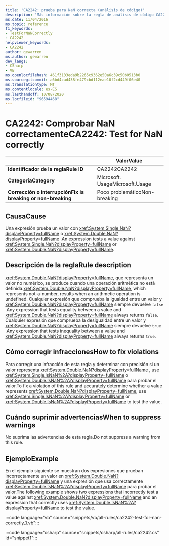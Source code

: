 ```yaml
---
title: 'CA2242: prueba para NaN correcta (análisis de código)'
description: 'Más información sobre la regla de análisis de código CA2242: prueba para NaN correcta'
ms.date: 11/04/2016
ms.topic: reference
f1_keywords:
- TestForNaNCorrectly
- CA2242
helpviewer_keywords:
- CA2242
author: gewarren
ms.author: gewarren
dev_langs:
- CSharp
- VB
ms.openlocfilehash: 461f3133eda9b2265c9362e50a6c39c50b0513b0
ms.sourcegitcommit: a6bd4cad438fe479cbd112eae10f2cd449f06e40
ms.translationtype: MT
ms.contentlocale: es-ES
ms.lasthandoff: 10/08/2020
ms.locfileid: "96594468"
---
```

# <a name="ca2242-test-for-nan-correctly"></a><span data-ttu-id="e5ff9-103">CA2242: Comprobar NaN correctamente</span><span class="sxs-lookup"><span data-stu-id="e5ff9-103">CA2242: Test for NaN correctly</span></span>

| | <span data-ttu-id="e5ff9-104">Valor</span><span class="sxs-lookup"><span data-stu-id="e5ff9-104">Value</span></span> |
|-|-|
| <span data-ttu-id="e5ff9-105">**Identificador de la regla**</span><span class="sxs-lookup"><span data-stu-id="e5ff9-105">**Rule ID**</span></span> |<span data-ttu-id="e5ff9-106">CA2242</span><span class="sxs-lookup"><span data-stu-id="e5ff9-106">CA2242</span></span>|
| <span data-ttu-id="e5ff9-107">**Categoría**</span><span class="sxs-lookup"><span data-stu-id="e5ff9-107">**Category**</span></span> |<span data-ttu-id="e5ff9-108">Microsoft. Usage</span><span class="sxs-lookup"><span data-stu-id="e5ff9-108">Microsoft.Usage</span></span>|
| <span data-ttu-id="e5ff9-109">**Corrección o interrupción**</span><span class="sxs-lookup"><span data-stu-id="e5ff9-109">**Fix is breaking or non-breaking**</span></span> |<span data-ttu-id="e5ff9-110">Poco problemático</span><span class="sxs-lookup"><span data-stu-id="e5ff9-110">Non-breaking</span></span>|

## <a name="cause"></a><span data-ttu-id="e5ff9-111">Causa</span><span class="sxs-lookup"><span data-stu-id="e5ff9-111">Cause</span></span>

<span data-ttu-id="e5ff9-112">Una expresión prueba un valor con <xref:System.Single.NaN?displayProperty=fullName> o <xref:System.Double.NaN?displayProperty=fullName> .</span><span class="sxs-lookup"><span data-stu-id="e5ff9-112">An expression tests a value against <xref:System.Single.NaN?displayProperty=fullName> or <xref:System.Double.NaN?displayProperty=fullName>.</span></span>

## <a name="rule-description"></a><span data-ttu-id="e5ff9-113">Descripción de la regla</span><span class="sxs-lookup"><span data-stu-id="e5ff9-113">Rule description</span></span>

<span data-ttu-id="e5ff9-114"><xref:System.Double.NaN?displayProperty=fullName>, que representa un valor no numérico, se produce cuando una operación aritmética no está definida.</span><span class="sxs-lookup"><span data-stu-id="e5ff9-114"><xref:System.Double.NaN?displayProperty=fullName>, which represents not-a-number, results when an arithmetic operation is undefined.</span></span> <span data-ttu-id="e5ff9-115">Cualquier expresión que comprueba la igualdad entre un valor y <xref:System.Double.NaN?displayProperty=fullName> siempre devuelve `false` .</span><span class="sxs-lookup"><span data-stu-id="e5ff9-115">Any expression that tests equality between a value and <xref:System.Double.NaN?displayProperty=fullName> always returns `false`.</span></span> <span data-ttu-id="e5ff9-116">Cualquier expresión que comprueba la desigualdad entre un valor y <xref:System.Double.NaN?displayProperty=fullName> siempre devuelve `true` .</span><span class="sxs-lookup"><span data-stu-id="e5ff9-116">Any expression that tests inequality between a value and <xref:System.Double.NaN?displayProperty=fullName> always returns `true`.</span></span>

## <a name="how-to-fix-violations"></a><span data-ttu-id="e5ff9-117">Cómo corregir infracciones</span><span class="sxs-lookup"><span data-stu-id="e5ff9-117">How to fix violations</span></span>

<span data-ttu-id="e5ff9-118">Para corregir una infracción de esta regla y determinar con precisión si un valor representa <xref:System.Double.NaN?displayProperty=fullName> , use <xref:System.Single.IsNaN%2A?displayProperty=fullName> o <xref:System.Double.IsNaN%2A?displayProperty=fullName> para probar el valor.</span><span class="sxs-lookup"><span data-stu-id="e5ff9-118">To fix a violation of this rule and accurately determine whether a value represents <xref:System.Double.NaN?displayProperty=fullName>, use <xref:System.Single.IsNaN%2A?displayProperty=fullName> or <xref:System.Double.IsNaN%2A?displayProperty=fullName> to test the value.</span></span>

## <a name="when-to-suppress-warnings"></a><span data-ttu-id="e5ff9-119">Cuándo suprimir advertencias</span><span class="sxs-lookup"><span data-stu-id="e5ff9-119">When to suppress warnings</span></span>

<span data-ttu-id="e5ff9-120">No suprima las advertencias de esta regla.</span><span class="sxs-lookup"><span data-stu-id="e5ff9-120">Do not suppress a warning from this rule.</span></span>

## <a name="example"></a><span data-ttu-id="e5ff9-121">Ejemplo</span><span class="sxs-lookup"><span data-stu-id="e5ff9-121">Example</span></span>

<span data-ttu-id="e5ff9-122">En el ejemplo siguiente se muestran dos expresiones que prueban incorrectamente un valor en <xref:System.Double.NaN?displayProperty=fullName> y una expresión que usa correctamente <xref:System.Double.IsNaN%2A?displayProperty=fullName> para probar el valor.</span><span class="sxs-lookup"><span data-stu-id="e5ff9-122">The following example shows two expressions that incorrectly test a value against <xref:System.Double.NaN?displayProperty=fullName> and an expression that correctly uses <xref:System.Double.IsNaN%2A?displayProperty=fullName> to test the value.</span></span>

:::code language="vb" source="snippets/vb/all-rules/ca2242-test-for-nan-correctly_1.vb":::

:::code language="csharp" source="snippets/csharp/all-rules/ca2242.cs" id="snippet1":::
